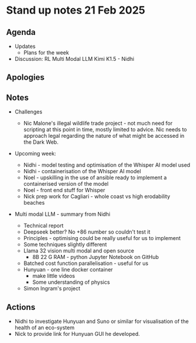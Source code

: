 # Stand up notes 21 Feb 2025

## Agenda

- Updates
    - Plans for the week
- Discussion: RL Multi Modal LLM Kimi K1.5 - Nidhi

## Apologies


## Notes

- Challenges
    - Nic Malone's illegal wildlife trade project - not much need for scripting at this point in time, mostly limited to advice. Nic needs to approach legal regarding the nature of what might be accessed in the Dark Web.

- Upcoming week:
    - Nidhi - model testing and optimisation of the Whisper AI model used
    - Nidhi - containerisation of the Whisper AI model
    - Noel - upskilling in the use of ansible ready to implement a containerised version of the model
    - Noel - front end stuff for Whisper
    - Nick prep work for Cagliari - whole coast vs high erodability beaches

- Multi modal LLM - summary from Nidhi
    - Technical report
    - Deepseek better? No +86 number so couldn't test it
    - Principles - optimising could be really useful for us to implement
    - Some techniques slightly different
    - Llama 32 vision multi modal and open source
        - 8B 22 G RAM - python Jupyter Notebook on GitHub
    - Batched cost function parallelisation - useful for us
    - Hunyuan - one line docker container
        - make little videos
        - Some understanding of physics
    - Simon Ingram's project

## Actions

- Nidhi to investigate Hunyuan and Suno or similar for visualisation of the health of an eco-system
- Nick to provide link for Hunyuan GUI he developed.
